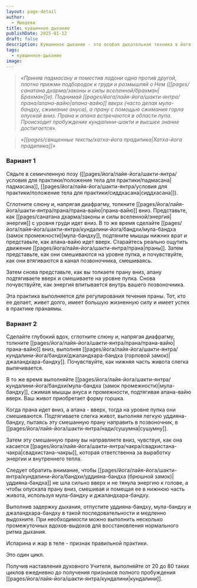 ```yaml
---
layout: page-detail
author:
  - Яшодеви
title: кувшинное дыхание
publishDate: 2025-01-12
draft: false
description: Кувшинное дыхание - это особая дыхательная техника в йоге и тантре, основанная на принципе наполнения тела праной, подобно тому, как кувшин наполняется водой.
tags:
  - кувшинное-дыхание
image:
---
```

>*«Приняв падмасану и поместив ладони одна против другой, плотно прижми подбородок к груди и размышляй о Нем ([[pages/санатана дхарма/законы и силы вселенной/брахман|Брахман]]е). Поднимай [[pages/йога/лайя-йога/шакти-янтра/прана/апана-вайю|апана-вайю]] вверх (часто делая мула-бандху, сжимание ануса), а прану с помощью сжимания горла опускай вниз. Прана и апана встречаются в области пупа. Происходит пробуждение кундалини-шакти и высшее знание достигается».*

>*«[[pages/священные тексты/хатха-йога прадипика|Хатха-йога прадипика]]»*

### Вариант 1 

Сядьте в семичленную позу ([[pages/йога/лайя-йога/шакти-янтра/условия для практики/положение тела для практики/падмасана|падмасана]], [[pages/йога/лайя-йога/шакти-янтра/условия для практики/положение тела для практики/сиддхасана|сиддхасана]]). 

Сглотните слюну и, напрягая диафрагму, толкните [[pages/йога/лайя-йога/шакти-янтра/прана/прана-вайю|прана-вайю]] вниз. Представьте, как [[pages/санатана дхарма/законы и силы вселенной/энергия|энергия]] с уровня груди идет вниз. В то же время сделайте [[pages/йога/лайя-йога/шакти-янтра/кундалини-йога/бандхи/мула-бандха (замок промежности)|мула-бандху]], подтяните мышцы нижних врат и представьте, как апана-вайю идет вверх. Старайтесь реально ощутить движение [[pages/йога/лайя-йога/шакти-янтра/прана|праны]]. Затем представьте, как они смешиваются на уровне пупка, и почувствуйте, как они втягиваются в канал позвоночника, смешиваясь. 

Затем снова представьте, как вы толкаете прану вниз, апану подтягиваете вверх и смешиваете на уровне пупка. Снова почувствуйте, как энергия впитывается внутрь вашего позвоночника. 

Эта практика выполняется для регулирования течения праны. Тот, кто ее делает, живет долго, имеет большую жизненную силу и имеет успех в практике пранаямы. 

### Вариант 2 

Сделайте глубокий вдох, сглотните слюну и, напрягая диафрагму, толкните [[pages/йога/лайя-йога/шакти-янтра/прана/прана-вайю|прана-вайю]] вниз, выполняя [[pages/йога/лайя-йога/шакти-янтра/кундалини-йога/бандхи/джаландхара-бандха (горловой замок)|джаландхара-бандху]]. Почувствуйте, как нижняя часть живота слегка выпячивается. 

В то же время выполняйте [[pages/йога/лайя-йога/шакти-янтра/кундалини-йога/бандхи/мула-бандха (замок промежности)|мула-бандху]], сжимая мышцы ануса и промежности, подтягивая апана-вайю вверх. Ваш живот приобретает форму горшка. 

Когда прана идет вниз, а апана - вверх, тогда на уровне пупка они смешиваются. Подтягиваете слегка живот, выполняя легкую уддияна-бандху, пытаясь эту смешанную прану направить в позвоночник, в [[pages/йога/лайя-йога/шакти-янтра/нади/сушумна|сушумну]]. 

Затем эту смешанную прану вы направляете вниз, чувствуя, как она касается [[pages/йога/лайя-йога/шакти-янтра/чакра/свадхистана-чакра|свадхистана-чакры]], которая ответственна за выработку энергии и внутреннего тепла. 

Следует обратить внимание, чтобы [[pages/йога/лайя-йога/шакти-янтра/кундалини-йога/бандхи/уддияна-бандха (брюшной замок)|уддияна-бандха]] не шла сильно вверх и не тянула энергию к голове, а чтобы опускала прану вниз, смешивая и помещая ее в нижнюю часть живота, используя мула-бандху и джаландхара-бандху. 

Выполнив задержку дыхания, отпустите уддияна-бандху, мула-бандху и джаландхара-бандху в такой последовательности и медленно выдохните. При необходимости можно выполнить несколько промежуточных вдохов-выдохов для восстановления нормального ритма дыхания. 

Испарина и жар в теле - признак правильной практики. 

Это один цикл. 

Получив наставления духовного Учителя, выполняйте от 20 до 80 таких циклов ежедневно до получения признаков полного пробуждения [[pages/йога/лайя-йога/шакти-янтра/кундалини|кундалини]].